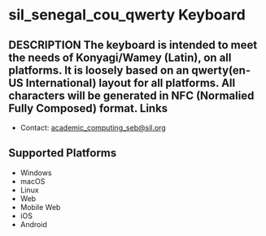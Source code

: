 sil_senegal_cou_qwerty Keyboard
=====================

__DESCRIPTION__
The keyboard is intended to meet the needs of Konyagi/Wamey (Latin), on all platforms.
It is loosely based on an qwerty(en-US International) layout for all platforms.
All characters will be generated in NFC (Normalied Fully Composed) format.
Links
-----

 * Contact:  academic_computing_seb@sil.org

Supported Platforms
-------------------
 * Windows
 * macOS
 * Linux
 * Web
 * Mobile Web
 * iOS
 * Android
